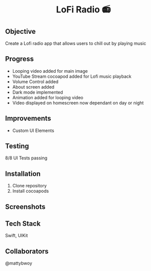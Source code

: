 <h1 align="center">

LoFi Radio 📻

</h1>

## Objective
Create a Lofi radio app that allows users to chill out by playing music

## Progress
- Looping video added for main image
- YouTube Stream cocoapod added for Lofi music playback
- Volume Control added
- About screen added
- Dark mode implemented
- Animation added for looping video
- Video displayed on homescreen now dependant on day or night

## Improvements
- Custom UI Elements

## Testing
8/8 UI Tests passing

## Installation

1. Clone repository
2. Install cocoapods

## Screenshots

## Tech Stack
Swift, UIKit

## Collaborators
@mattybwoy
